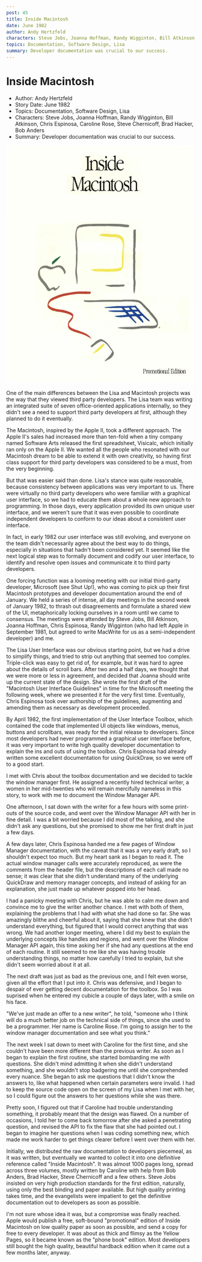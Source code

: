 ```yaml
---
post: 45
title: Inside Macintosh
date: June 1982
author: Andy Hertzfeld
characters: Steve Jobs, Joanna Hoffman, Randy Wigginton, Bill Atkinson, Chris Espinosa, Caroline Rose, Steve Chernicoff, Brad Hacker, Bob Anders
topics: Documentation, Software Design, Lisa
summary: Developer documentation was crucial to our success.
---
```


# Inside Macintosh
* Author: Andy Hertzfeld
* Story Date: June 1982
* Topics: Documentation, Software Design, Lisa
* Characters: Steve Jobs, Joanna Hoffman, Randy Wigginton, Bill Atkinson, Chris Espinosa, Caroline Rose, Steve Chernicoff, Brad Hacker, Bob Anders
* Summary: Developer documentation was crucial to our success.

![The phone book edition of Inside Macintosh](images/book-inside-macintosh.jpg) 
    
One of the main differences between the Lisa and Macintosh projects was the way that they viewed third party developers. The Lisa team was writing an integrated suite of seven office-oriented applications internally, so they didn't see a need to support third party developers at first, although they planned to do it eventually.

The Macintosh, inspired by the Apple II, took a different approach. The Apple II's sales had increased more than ten-fold when a tiny company named Software Arts released the first spreadsheet, Visicalc, which initially ran only on the Apple II.  We wanted all the people who resonated with our Macintosh dream to be able to extend it with own creativity, so having first class support for third party developers was considered to be a must, from the very beginning.

But that was easier said than done.  Lisa's stance was quite reasonable, because consistency between applications was very important to us.  There were virtually no third party developers who were familiar with a graphical user interface, so we had to educate them about a whole new approach to programming.  In those days, every application provided its own unique user interface, and we weren't sure that it was even possible to coordinate independent developers to conform to our ideas about a consistent user interface. 

In fact, in early 1982 our user interface was still evolving, and everyone on the team didn't necessarily agree about the best way to do things, especially in situations that hadn't been considered yet.  It seemed like the next logical step was to formally document and codify our user interface, to identify and resolve open issues and communicate it to third party developers.

One forcing function was a looming meeting with our initial third-party developer, Microsoft (see Shut Up!), who was coming to pick up their first Macintosh prototypes and developer documentation around the end of January.  We held a series of intense, all day meetings in the second week of January 1982, to thrash out disagreements and formulate a shared view of the UI, metaphorically locking ourselves in a room until we came to consensus.   The meetings were attended by Steve Jobs, Bill Atkinson, Joanna Hoffman, Chris Espinosa, Randy Wigginton (who had left Apple in September 1981, but agreed to write MacWrite for us as a semi-independent developer) and me. 

The Lisa User Interface was our obvious starting point, but we had a drive to simplify things, and tried to strip out anything that seemed too complex.  Triple-click was easy to get rid of, for example, but it was hard to agree about the details of scroll bars.  After two and a half days, we thought that we were more or less in agreement, and decided that Joanna should write up the current state of the design.  She wrote the first draft of the "Macintosh User Interface Guidelines" in time for the Microsoft meeting the following week, where we presented it for the very first time.  Eventually, Chris Espinosa took over authorship of the guidelines, augmenting and amending them as necessary as development proceeded.

By April 1982, the first implementation of the User Interface Toolbox, which contained the code that implemented UI objects like windows, menus, buttons and scrollbars, was ready for the initial release to developers. Since most developers had never programmed a graphical user interface before, it was very important to write high quality developer documentation to explain the ins and outs of using the toolbox.  Chris Espinosa had already written some excellent documentation for using QuickDraw, so we were off to a good start. 

 I met with Chris about the toolbox documentation and we decided to tackle the window manager first.  He assigned a recently hired technical writer, a women in her mid-twenties who will remain mercifully nameless in this story, to work with me to document the Window Manager API.

One afternoon, I sat down with the writer for a few hours with some print-outs of the source code, and went over the Window Manager API with her in fine detail.  I was a bit worried because I did most of the talking, and she didn't ask any questions, but she promised to show me her first draft in just a few days.

A few days later, Chris Espinosa handed me a few pages of Window Manager documentation, with the caveat that it was a very early draft, so I shouldn't expect too much.   But my heart sank as I began to read it.   The actual window manager calls were accurately reproduced, as were the comments from the header file, but the descriptions of each call made no sense; it was clear that she didn't understand many of the underlying QuickDraw and memory manager concepts, and instead of asking for an explanation, she just made up whatever popped into her head.

I had a panicky meeting with Chris, but he was able to calm me down and convince me to give the writer another chance.  I met with both of them, explaining the problems that I had with what she had done so far.  She was amazingly blithe and cheerful about it, saying that she knew that she didn't understand everything, but figured that I would correct anything that was wrong.   We had another longer meeting, where I did my best to explain the underlying concepts like handles and regions, and went over the Window Manager API again, this time asking her if she had any questions at the end of each routine.   It still seemed to me like she was having trouble understanding things, no matter how carefully I tried to explain, but she didn't seem worried about it at all.

The next draft was just as bad as the previous one, and I felt even worse, given all the effort that I put into it.  Chris was defensive, and I began to despair of ever getting decent documentation for the toolbox.  So I was suprised when he entered my cubicle a couple of days later, with a smile on his face.

"We've just made an offer to a new writer", he told, "someone who I think will do a much better job on the technical side of things, since she used to be a programmer.  Her name is Caroline Rose.  I'm going to assign her to the window manager documentation and see what you think."

The next week I sat down to meet with Caroline for the first time, and she couldn't have been more different than the previous writer.   As soon as I began to explain the first routine, she started bombarding me with questions.   She didn't mind admitting it when she didn't understand something, and she wouldn't stop badgering me until she comprehended every nuance.   She began to ask me questions that I didn't know the answers to, like what happened when certain parameters were invalid.  I had to keep the source code open on the screen of my Lisa when I met with her, so I could figure out the answers to her questions while she was there.

Pretty soon, I figured out that if Caroline had trouble understanding something, it probably meant that the design was flawed.   On a number of occasions, I told her to come back tomorrow after she asked a penetrating question, and revised the API to fix the flaw that she had pointed out.   I began to imagine her questions when I was coding something new, which made me work harder to get things clearer before I went over them with her.

Initially, we distributed the raw documentation to developers piecemeal, as it was written, but eventually we wanted to collect it into one definitive reference called "Inside Macintosh".   It was almost 1000 pages long, spread across three volumes, mostly written by Caroline with help from Bob Anders, Brad Hacker, Steve Chernicoff and a few others.  Steve Jobs insisted on very high production standards for the first edition, naturally, using only the best binding and paper available.  But high quality printing takes time, and the evangelists were impatient to get the definitive documentation out to developers as soon as possible.

I'm not sure whose idea it was, but a compromise was finally reached.  Apple would publish a free, soft-bound "promotional" edition of Inside Macintosh on low quality paper as soon as possible, and send a copy for free to every developer.   It was about as thick and flimsy as the Yellow Pages, so it became known as the "phone book" edition.  Most developers still bought the high quality, beautiful hardback edition when it came out a few months later, anyway.

